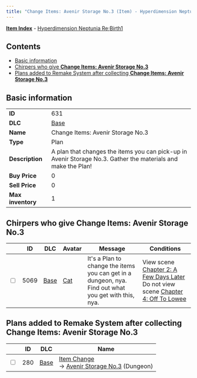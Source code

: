 ```yaml
---
title: "Change Items: Avenir Storage No.3 (Item) - Hyperdimension Neptunia Re;Birth1"
---
```


[**Item Index**](/neptunia/rb1/item/index.html) - [Hyperdimension Neptunia Re;Birth1](/neptunia/rb1)

## Contents

- [Basic information](#basic-information)
- [Chirpers who give **Change Items: Avenir Storage No.3**](#chirpers-who-give-change-items-avenir-storage-no3)
- [Plans added to Remake System after collecting **Change Items: Avenir Storage No.3**](#plans-added-to-remake-system-after-collecting-change-items-avenir-storage-no3)

## Basic information

|   |   |
| -- | -- |
| **ID** | 631 |
| **DLC** | [Base](/neptunia/rb1/dlc/1-base.html) |
| **Name** | Change Items: Avenir Storage No.3 |
| **Type** | Plan |
| **Description** | A plan that changes the items you can pick-up in Avenir Storage No.3. Gather the materials and make the Plan! |
| **Buy Price** | 0 |
| **Sell Price** | 0 |
| **Max inventory** | 1 |

## Chirpers who give **Change Items: Avenir Storage No.3**

|    | ID | DLC | Avatar | Message | Conditions |
| -- | -- | --- | ------ | ------- | ---------- |
| <input type="checkbox" id="rb1-chirper-event-1-5069" class="trackbox" /> | 5069 | [Base](/neptunia/rb1/dlc/1-base.html) | [Cat](/neptunia/rb1/avatar/1-226-cat.html) | It's a Plan to change the items you can get in a dungeon, nya.<br />Find out what you get with this, nya. | View scene [Chapter 2: A Few Days Later](/neptunia/rb1/scene/1-232-chapter-2-a-few-days-later.html)<br />Do not view scene [Chapter 4: Off To Lowee](/neptunia/rb1/scene/1-401-chapter-4-off-to-lowee.html) |

## Plans added to Remake System after collecting **Change Items: Avenir Storage No.3**

|    | ID | DLC | Name |
| -- | -- | --- | ---- |
| <input type="checkbox" id="rb1-remake-1-280" class="trackbox" /> | 280 | [Base](/neptunia/rb1/dlc/1-base.html) | [Item Change](/neptunia/rb1/remake/1-280-item-change.html)<br />→ [Avenir Storage No.3](/neptunia/rb1/dungeon/1-6-avenir-storage-no-3.html) (Dungeon) |